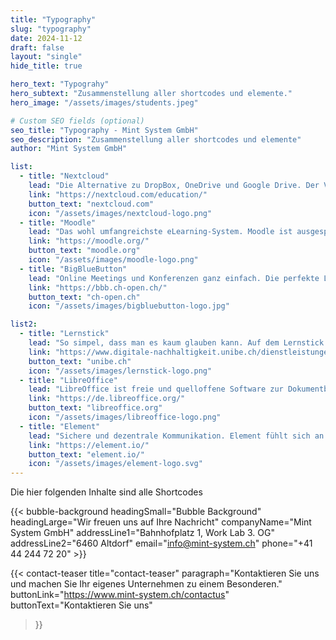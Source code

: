 ```yaml
---
title: "Typography"
slug: "typography"
date: 2024-11-12
draft: false
layout: "single"
hide_title: true

hero_text: "Typograhy"
hero_subtext: "Zusammenstellung aller shortcodes und elemente."
hero_image: "/assets/images/students.jpeg"

# Custom SEO fields (optional)
seo_title: "Typography - Mint System GmbH"
seo_description: "Zusammenstellung aller shortcodes und elemente"
author: "Mint System GmbH"

list:
  - title: "Nextcloud"
    lead: "Die Alternative zu DropBox, OneDrive und Google Drive. Der Vorteil liegt beim Datenschutz. Nextcloud basiert auf der Überzeugung, dass man als Verwender selber entscheidet wo die eigenen Daten liegen sollen."
    link: "https://nextcloud.com/education/"
    button_text: "nextcloud.com"
    icon: "/assets/images/nextcloud-logo.png"
  - title: "Moodle"
    lead: "Das wohl umfangreichste eLearning-System. Moodle ist ausgesprochen umfangreich und durchdacht. Der grosse Funktionsumfang führt zu einer Komplexität die eine gewisse Einarbeitung fordert."
    link: "https://moodle.org/"
    button_text: "moodle.org"
    icon: "/assets/images/moodle-logo.png"
  - title: "BigBlueButton"
    lead: "Online Meetings und Konferenzen ganz einfach. Die perfekte Lösung für den Lehrer, der seinen Schülern in einer Video-Konferenz Lerninhalte präsentieren will."
    link: "https://bbb.ch-open.ch/"
    button_text: "ch-open.ch"
    icon: "/assets/images/bigbluebutton-logo.jpg"

list2:
  - title: "Lernstick"
    lead: "So simpel, dass man es kaum glauben kann. Auf dem Lernstick ist alles drauf, was man auf dem normalen Lehrer- und Schüler Computer braucht. Sogar das Betriebssystem, Perfekt für 'Bring Your Own Device'."
    link: "https://www.digitale-nachhaltigkeit.unibe.ch/dienstleistungen/lernstick/index_ger.html"
    button_text: "unibe.ch"
    icon: "/assets/images/lernstick-logo.png"
  - title: "LibreOffice"
    lead: "LibreOffice ist freie und quelloffene Software zur Dokumentbearbeitung. Seine mächtigen Werkzeuge erfüllen alles, was man zur Erstellung von Textdokumenten, Tabellen, Präsentationen und Zeichnungen erwartet."
    link: "https://de.libreoffice.org/"
    button_text: "libreoffice.org"
    icon: "/assets/images/libreoffice-logo.png"
  - title: "Element"
    lead: "Sichere und dezentrale Kommunikation. Element fühlt sich an wie Whatsapp und Co. Wie bei E-Mail hat aber jede Organisation seinen eigenen Kommunikations-Server. Datenhoheit ist so grantiert."
    link: "https://element.io/"
    button_text: "element.io/"
    icon: "/assets/images/element-logo.svg"
---
```


Die hier folgenden Inhalte sind alle Shortcodes

{{< bubble-background 
  headingSmall="Bubble Background"
  headingLarge="Wir freuen uns auf Ihre Nachricht"
  companyName="Mint System GmbH"
  addressLine1="Bahnhofplatz 1, Work Lab 3. OG"
  addressLine2="6460 Altdorf"
  email="info@mint-system.ch"
  phone="+41 44 244 72 20" >}}

{{< contact-teaser 
    title="contact-teaser" 
    paragraph="Kontaktieren Sie uns und machen Sie Ihr eigenes Unternehmen zu einem Besonderen." 
    buttonLink="https://www.mint-system.ch/contactus" 
    buttonText="Kontaktieren Sie uns" 
>}}
